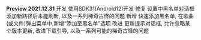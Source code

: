 **Preview 2021.12.31**
开发 使用SDK31(Android12)开发
修复 设置中黑名单对话框添加新路径后未能刷新, 以及一系列稀奇古怪的问题
新增 快速添加黑名单, 在歌曲(或文件)弹出菜单中,新增“添加至黑名单”选项
改进 更新提示对话框, 允许忽略某个版本更新, 改进下载引导, 以及一系列可能的稀奇古怪的问题